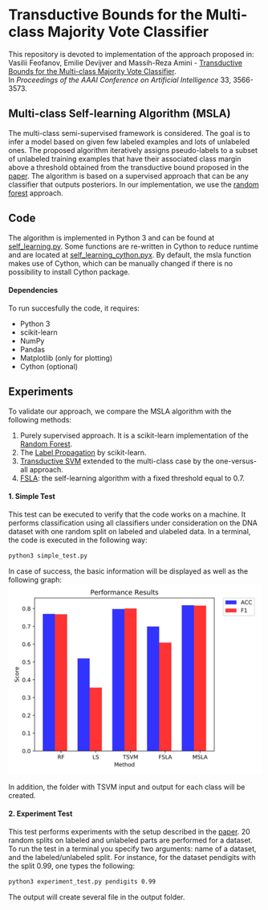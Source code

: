 # Transductive Bounds for the Multi-class Majority Vote Classifier
This repository is devoted to implementation of the approach proposed in: </br>
Vasilii Feofanov, Emilie Devijver and Massih-Reza Amini - <a href="https://aaai.org/ojs/index.php/AAAI/article/view/4236" target="_blank">Transductive Bounds for the Multi-class Majority Vote Classifier</a>. </br> In <i>Proceedings of the AAAI Conference on Artificial Intelligence</i> 33, 3566-3573.

## Multi-class Self-learning Algorithm (MSLA)
The multi-class semi-supervised framework is considered. The goal is to infer a model based on given few labeled examples and lots of unlabeled ones. The proposed algorithm iteratively assigns pseudo-labels to a subset of unlabeled training examples that have their associated class margin above a threshold obtained from the transductive bound proposed in the <a href="https://aaai.org/ojs/index.php/AAAI/article/view/4236" target="_blank"> paper</a>. The algorithm is based on a supervised approach that can be any classifier that outputs posteriors. In our implementation, we use the <a href="https://www.stat.berkeley.edu/~breiman/randomforest2001.pdf" target="_blank"> random forest</a> approach. 

## Code
The algorithm is implemented in Python 3 and can be found at [self_learning.py](https://github.com/vfeofanov/trans-bounds-maj-vote/blob/master/self_learning.py). Some functions are re-written in Cython to reduce runtime and are located at [self_learning_cython.pyx](https://github.com/vfeofanov/trans-bounds-maj-vote/blob/master/self_learning_cython.pyx). By default, the msla function makes use of Cython, which can be manually changed if there is no possibility to install Cython package.

#### Dependencies

To run succesfully the code, it requires:

* Python 3
* scikit-learn
* NumPy
* Pandas
* Matplotlib (only for plotting)
* Cython (optional)

## Experiments
To validate our approach, we compare the MSLA algorithm with the following methods:
1. Purely supervised approach. It is a scikit-learn implementation of the [Random Forest](https://scikit-learn.org/stable/modules/generated/sklearn.ensemble.RandomForestClassifier.html).
2. The [Label Propagation](https://scikit-learn.org/dev/modules/generated/sklearn.semi_supervised.LabelPropagation.html#sklearn.semi_supervised.LabelPropagation) by scikit-learn.
3. [Transductive SVM](http://svmlight.joachims.org) extended to the multi-class case by the one-versus-all approach.
4. [FSLA](https://github.com/vfeofanov/trans-bounds-maj-vote/blob/master/self_learning.py): the self-learning algorithm with a fixed threshold equal to 0.7.

#### 1. Simple Test
This test can be executed to verify that the code works on a machine. It performs classification using all classifiers under consideration on the DNA dataset with one random split on labeled and ulabeled data. In a terminal, the code is executed in the following way:
```bash
python3 simple_test.py
```
In case of success, the basic information will be displayed as well as the following graph:
<img src="https://github.com/vfeofanov/trans-bounds-maj-vote/blob/master/plots/performance_plot.jpg" alt="The performance results of the simple test" width="700"/>

In addition, the folder with TSVM input and output for each class will be created. 

#### 2. Experiment Test
This test performs experiments with the setup described in the <a href="https://aaai.org/ojs/index.php/AAAI/article/view/4236" target="_blank"> paper</a>. 20 random splits on labeled and unlabeled parts are performed for a dataset. To run the test in a terminal you specify two arguments: name of a dataset, and the labeled/unlabeled split. For instance, for the dataset pendigits with the split 0.99, one types the following: 
```bash
python3 experiment_test.py pendigits 0.99
```
The output will create several file in the output folder.
